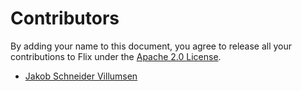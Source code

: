 # Contributors

By adding your name to this document, you agree to release all your contributions to Flix under the [Apache 2.0 License](LICENSE.md).

- [Jakob Schneider Villumsen](https://github.com/jaschdoc)
